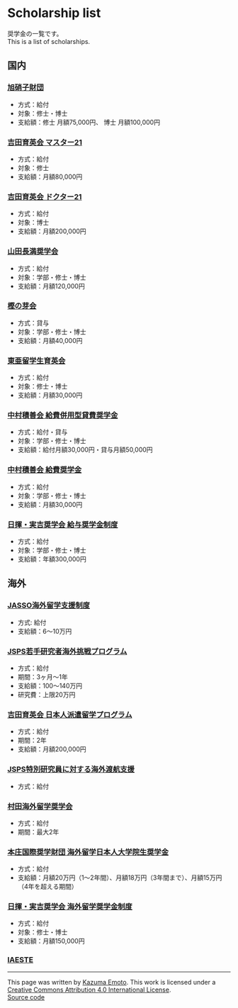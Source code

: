 # Scholarship list

奨学金の一覧です。  
This is a list of scholarships.

## 国内

### [旭硝子財団](https://www.af-info.or.jp/scholarship/about.html)

- 方式：給付
- 対象：修士・博士
- 支給額：修士 月額75,000円、 博士 月額100,000円

### [吉田育英会 マスター21](http://www.ysf.or.jp)

- 方式：給付
- 対象：修士
- 支給額：月額80,000円

### [吉田育英会 ドクター21](http://www.ysf.or.jp)

- 方式：給付
- 対象：博士
- 支給額：月額200,000円

### [山田長満奨学会](https://www.yamada-foundation.or.jp)

- 方式：給付
- 対象：学部・修士・博士
- 支給額：月額120,000円

### [樫の芽会](https://www.kashinomekai.or.jp)

- 方式：貸与
- 対象：学部・修士・博士
- 支給額：月額40,000円

### [東亜留学生育英会](http://www.eacat.or.jp)

- 方式：給付
- 対象：修士・博士
- 支給額：月額30,000円

### [中村積善会 給費併用型貸費奨学金](http://nakamurasekizenkai.org)

- 方式：給付・貸与
- 対象：学部・修士・博士
- 支給額：給付月額30,000円・貸与月額50,000円

### [中村積善会 給費奨学金](http://nakamurasekizenkai.org)

- 方式：給付
- 対象：学部・修士・博士
- 支給額：月額30,000円

### [日揮・実吉奨学会 給与奨学金制度](https://www.jgcs.or.jp)

- 方式：給付
- 対象：学部・修士・博士
- 支給額：年額300,000円

## 海外

### [JASSO海外留学支援制度](https://www.jasso.go.jp/ryugaku/tantosha/study_a/short_term_h/index.html)

- 方式: 給付
- 支給額：6〜10万円

### [JSPS若手研究者海外挑戦プログラム](https://www.jsps.go.jp/j-abc/index.html)

- 方式：給付
- 期間：3ヶ月～1年
- 支給額：100～140万円
- 研究費：上限20万円

### [吉田育英会 日本人派遣留学プログラム](http://www.ysf.or.jp)

- 方式：給付
- 期間：2年
- 支給額：月額200,000円

### [JSPS特別研究員に対する海外渡航支援](https://www.jsps.go.jp/j-pd/pd_user-haken.html)

- 方式：給付

### [村田海外留学奨学会](https://www.muratec.jp/murata-scholarship/)

- 方式：給付
- 期間：最大2年

### [本庄国際奨学財団 海外留学日本人大学院生奨学金](https://www.hisf.or.jp/scholarship/abroad/)

- 方式：給付
- 支給額：月額20万円（1～2年間）、月額18万円（3年間まで）、月額15万円（4年を超える期間）

### [日揮・実吉奨学会 海外留学奨学金制度](https://www.jgcs.or.jp)

- 方式：給付
- 対象：修士・博士
- 支給額：月額150,000円

### [IAESTE](https://iaeste.or.jp)

---

This page was written by [Kazuma Emoto](https://github.com/kazumaemoto).
This work is licensed under a [Creative Commons Attribution 4.0 International License](https://creativecommons.org/licenses/by/4.0/).  
[Source code](https://github.com/kazumaemoto/scholarship-list)
